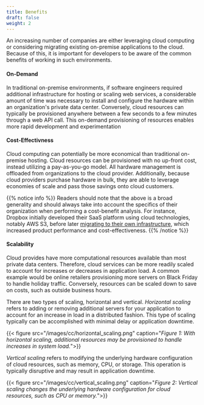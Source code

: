 ```yaml
---
title: Benefits
draft: false
weight: 2
---
```


An increasing number of companies are either leveraging cloud computing or considering migrating existing on-premise applications to the cloud. Because of this, it is important for developers to be aware of the common benefits of working in such environments. 

#### On-Demand 

In traditional on-premise environments, if software engineers required additional infrastructure for hosting or scaling web services, a considerable amount of time was necessary to install and configure the hardware within an organization's private data center. Conversely, cloud resources can typically be provisioned anywhere between a few seconds to a few minutes through a web API call. This on-demand provisioning of resources enables more rapid development and experimentation

#### Cost-Effectivness 

Cloud computing can potentially be more economical than traditional on-premise hosting. Cloud resources can be provisioned with no up-front cost, instead utilizing a pay-as-you-go model. All hardware management is offloaded from organizations to the cloud provider. Additionally, because cloud providers purchase hardware in bulk, they are able to leverage economies of scale and pass those savings onto cloud customers.

{{% notice info %}}
Readers should note that the above is a broad generality and should always take into account the specifics of their organization when performing a cost-benefit analysis. For instance, Dropbox initially developed their SaaS platform using cloud technologies, notably AWS S3, before later [migrating to their own infrastructure](https://www.geekwire.com/2018/dropbox-saved-almost-75-million-two-years-building-tech-infrastructure), which increased product performance and cost-effectiveness. 
{{% /notice %}}

#### Scalability 

Cloud provides have more computational resources available than most private data centers. Therefore, cloud services can be more readily scaled to account for increases or decreases in application load. A common example would be online retailers provisioning more servers on Black Friday to handle holiday traffic.  Conversely, resources can be scaled down to save on costs, such as outside business hours. 

There are two types of scaling, horizontal and vertical. _Horizontal scaling_ refers to adding or removing additional servers for your application to account for an increase in load in a distributed fashion. This type of scaling typically can be accomplished with minimal delay or application downtime.

{{< figure src="/images/cc/horizontal_scaling.png" caption="_Figure 1: With horizontal scaling, additional resources may be provisioned to handle increases in system load._">}}

_Vertical scaling_ refers to modifying the underlying hardware configuration of cloud resources, such as memory, CPU, or storage. This operation is typically disruptive and may result in application downtime.

{{< figure src="/images/cc/vertical_scaling.png" caption="_Figure 2: Vertical scaling changes the underlying hardware configuration for cloud resources, such as CPU or memory._">}}
